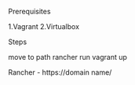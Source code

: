 Prerequisites

1.Vagrant
2.Virtualbox

Steps

move to path rancher
run vagrant up

Rancher - https://domain name/

